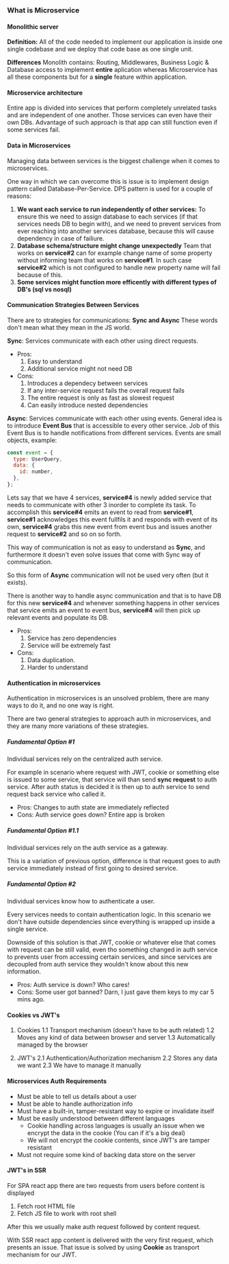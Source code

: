 ### What is Microservice

#### Monolithic server

**Definition:** All of the code needed to implement our application is inside one single codebase and we deploy that code base as one single unit.

**Differences**
Monolith contains: Routing, Middlewares, Business Logic & Database access to implement **entire** aplication whereas Microservice has all these components but for a **single** feature within application.

#### Microservice architecture

Entire app is divided into services that perform completely unrelated tasks and are independent of one another. Those services can even have their own DBs.
Advantage of such approach is that app can still function even if some services fail.

#### Data in Microservices

Managing data between services is the biggest challenge when it comes to microservices.

One way in which we can overcome this is issue is to implement design pattern called Database-Per-Service. DPS pattern is used for a couple of reasons:

1. **We want each service to run independently of other services:**
   To ensure this we need to assign database to each services (if that services needs DB to begin with), and we need to prevent services from ever reaching into another services database, because this will cause dependency in case of failiure.
2. **Database schema/structure might change unexpectedly**
   Team that works on **service#2** can for example change name of some property without informing team that works on **service#1**. In such case **service#2** which is not configured to handle new property name will fail because of this.
3. **Some services might function more efficently with different types of DB's (sql vs nosql)**

#### Communication Strategies Between Services

There are to strategies for communications: **Sync and Async**
These words don't mean what they mean in the JS world.

**Sync**: Services communicate with each other using direct requests.

- Pros:
  1. Easy to understand
  2. Additional service might not need DB
- Cons:
  1. Introduces a dependecy between services
  2. If any inter-service request fails the overall request fails
  3. The entire request is only as fast as slowest request
  4. Can easily introduce nested dependencies

**Async**: Services communicate with each other using events.
General idea is to introduce **Event Bus** that is accessible to every other service. Job of this Event Bus is to handle notifications from different services.
Events are small objects, example:

```js
const event = {
  type: UserQuery,
  data: {
    id: number,
  },
};
```

Lets say that we have 4 services, **service#4** is newly added service that needs to communicate with other 3 inorder to complete its task. To accomplish this **service#4** emits an event to read from **service#1**, **service#1** acknowledges this event fullfils it and responds with event of its own, **service#4** grabs this new event from event bus and issues another request to **service#2** and so on so forth.

This way of communication is not as easy to understand as **Sync**, and furthermore it doesn't even solve issues that come with Sync way of communication.

So this form of **Async** communication will not be used very often (but it exists).

There is another way to handle async communication and that is to have DB for this new **service#4** and whenever something happens in other services that service emits an event to event bus, **service#4** will then pick up relevant events and populate its DB.

- Pros:
  1. Service has zero dependencies
  2. Service will be extremely fast
- Cons:
  1. Data duplication.
  2. Harder to understand

#### Authentication in microservices

Authentication in microservices is an unsolved problem, there are many ways to do it, and no one way is right.

There are two general strategies to approach auth in microservices, and they are many more variations of these strategies.

##### Fundamental Option #1

Individual services rely on the centralized auth service.

For example in scenario where request with JWT, cookie or something else is issued to some service, that service will than send **sync request** to auth service.
After auth status is decided it is then up to auth service to send request back service who called it.

- Pros: Changes to auth state are immediately reflected
- Cons: Auth service goes down? Entire app is broken

##### Fundamental Option #1.1

Individual services rely on the auth service as a gateway.

This is a variation of previous option, difference is that request goes to auth service immediately instead of first going to desired service.

##### Fundamental Option #2

Individual services know how to authenticate a user.

Every services needs to contain authentication logic. In this scenario we don't have outside dependencies since everything is wrapped up inside a single service.

Downside of this solution is that JWT, cookie or whatever else that comes with request can be still valid, even tho something changed in auth service to prevents user from accessing certain services, and since services are decoupled from auth service they wouldn't know about this new information.

- Pros: Auth service is down? Who cares!
- Cons: Some user got banned? Darn, I just gave them keys to my car 5 mins ago.

#### Cookies vs JWT's

1. Cookies
   1.1 Transport mechanism (doesn't have to be auth related)
   1.2 Moves any kind of data between browser and server
   1.3 Automatically managed by the browser

2. JWT's
   2.1 Authentication/Authorization mechanism
   2.2 Stores any data we want
   2.3 We have to manage it manually

#### Microservices Auth Requirements

- Must be able to tell us details about a user
- Must be able to handle authorization info
- Must have a built-in, tamper-resistant way to expire or invalidate itself
- Must be easily understood between different languages
  - Cookie handling across languages is usually an issue when we encrypt the data in the cookie (You can if it's a big deal)
  - We will not encrypt the cookie contents, since JWT's are tamper resistant
- Must not require some kind of backing data store on the server

#### JWT's in SSR

For SPA react app there are two requests from users before content is displayed

1. Fetch root HTML file
2. Fetch JS file to work with root shell

After this we usually make auth request followed by content request.

With SSR react app content is delivered with the very first request, which presents an issue. That issue is solved by using **Cookie** as transport mechanism for our JWT.
